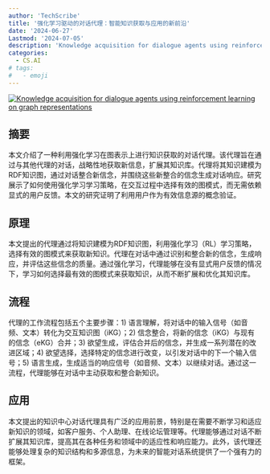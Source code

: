 ```yaml
---
author: 'TechScribe'
title: '强化学习驱动的对话代理：智能知识获取与应用的新前沿'
date: '2024-06-27'
Lastmod: '2024-07-05'
description: 'Knowledge acquisition for dialogue agents using reinforcement learning on graph representations'
categories:
  - CS.AI
# tags:
#   - emoji
---
```


[![Knowledge acquisition for dialogue agents using reinforcement learning on graph representations](https://arxiv-research-1301205113.cos.ap-guangzhou.myqcloud.com/images/2406.19500v1.pdf_0.jpg)](https://arxiv.org/abs/2406.19500v1)

## 摘要

本文介绍了一种利用强化学习在图表示上进行知识获取的对话代理。该代理旨在通过与其他代理的对话，战略性地获取新信息，扩展其知识库。代理将其知识建模为RDF知识图，通过对话整合新信念，并围绕这些新整合的信念生成对话响应。研究展示了如何使用强化学习学习策略，在交互过程中选择有效的图模式，而无需依赖显式的用户反馈。本文的研究证明了利用用户作为有效信息源的概念验证。<!--more-->

## 原理

本文提出的代理通过将知识建模为RDF知识图，利用强化学习（RL）学习策略，选择有效的图模式来获取新知识。代理在对话中通过识别和整合新的信念，生成响应，并评估这些信念的质量。通过强化学习，代理能够在没有显式用户反馈的情况下，学习如何选择最有效的图模式来获取知识，从而不断扩展和优化其知识库。

## 流程

代理的工作流程包括五个主要步骤：1) 语言理解，将对话中的输入信号（如音频、文本）转化为交互知识图（iKG）；2) 信念整合，将新的信念（iKG）与现有的信念（eKG）合并；3) 欲望生成，评估合并后的信念，并生成一系列潜在的改进区域；4) 欲望选择，选择特定的信念进行改变，以引发对话中的下一个输入信号；5) 语言生成，生成适当的响应信号（如音频、文本）以继续对话。通过这一流程，代理能够在对话中主动获取和整合新知识。

## 应用

本文提出的知识中心对话代理具有广泛的应用前景，特别是在需要不断学习和适应新知识的领域，如客户服务、个人助理、在线论坛管理等。代理能够通过对话不断扩展其知识库，提高其在各种任务和领域中的适应性和响应能力。此外，该代理还能够处理复杂的知识结构和多源信息，为未来的智能对话系统提供了一个强有力的框架。